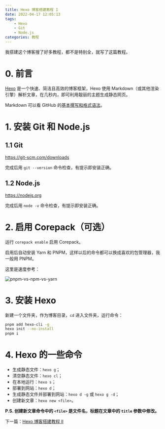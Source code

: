 ```yaml
---
title: Hexo 博客搭建教程 I
date: 2022-04-17 12:05:13
tags:
    - Hexo
    - Git
    - Node.js
categories: 教程
---
```


我搭建这个博客搜了好多教程，都不是特别全，就写了这篇教程。

<!-- more -->

# 0. 前言

[Hexo](https://hexo.io) 是一个快速、简洁且高效的博客框架，Hexo 使用 Markdown（或其他渲染引擎）解析文章，在几秒内，即可利用靓丽的主题生成静态网页。

Markdown 可以看 GitHub 的[基本撰写和格式语法](https://docs.github.com/en/get-started/writing-on-github/getting-started-with-writing-and-formatting-on-github/basic-writing-and-formatting-syntax)。

# 1. 安装 Git 和 Node.js

## 1.1 Git

https://git-scm.com/downloads

完成后用 `git --version` 命令检查，有提示即安装正确。

## 1.2 Node.js

https://nodejs.org

完成后用 `node -v` 命令检查，有提示即安装正确。

# 2. 启用 Corepack（可选）

运行 `corepack enable` 启用 Corepack。

启用后自动安装 Yarn 和 PNPM，这样以后的命令都可以换成喜欢的包管理器，我一般用 PNPM。

这里是速度参考：

![pnpm-vs-npm-vs-yarn](https://pnpm.io/img/benchmarks/alotta-files.svg)

# 3. 安装 Hexo

新建一个文件夹，作为博客目录，`cd` 进入文件夹，运行命令：

```bash
pnpm add hexo-cli -g
hexo init --no-install
pnpm i
```

# 4. Hexo 的一些命令

-   生成静态文件：`hexo g`；
-   清空静态文件：`hexo cl`；
-   在本地运行：`hexo s`；
-   部署到网站：`hexo d`；
-   生成静态文件并部署到网站：`hexo d -g` 或 `hexo g -d`；
-   创建新文章：`hexo new <file>`。

**P.S. 创建新文章命令中的 `<file>` 是文件名，标题在文章中的 `title` 参数中修改。**

下一篇：[Hexo 博客搭建教程 II](/2022/04/17/hexo-blog-2)

